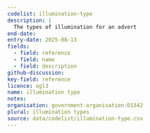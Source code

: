 ```yaml
---
codelist: illumination-type
description: |
  The types of illumination for an advert
end-date:
entry-date: 2025-08-13
fields:
  - field: reference
  - field: name
  - field: description
github-discussion: 
key-field: reference
licence: ogl3
name: illumination type
notes:
organisation: government-organisation:D1342
plural: illumination types
source: data/codelist/illumination-type.csv
---
```

